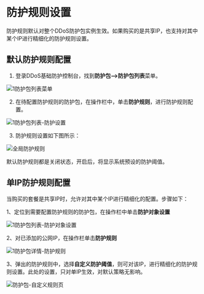# 防护规则设置

防护规则默认对整个DDoS防护包实例生效。如果购买的是共享IP，也支持对其中某个IP进行精细化的防护规则设置。

## 默认防护规则配置
1. 登录DDoS基础防护控制台，找到**防护包-->防护包列表**菜单。

![1防护包列表菜单](https://github.com/jdcloudcom/cn/blob/Anti-DDoS/image/Anti-DDoS-Protection-Package/防护包列表菜单.png)

2. 在待配置防护规则的防护包，在操作栏中，单击**防护规则**，进行防护规则配置。

![1防护包列表-防护设置](https://github.com/jdcloudcom/cn/blob/Anti-DDoS/image/Anti-DDoS-Protection-Package/防护包列表-防护设置.jpg)

3. 防护规则设置如下图所示：

![全局防护规则](https://github.com/jdcloudcom/cn/blob/Anti-DDoS/image/Anti-DDoS-Protection-Package/全局防护规则.png)

   默认防护规则都是关闭状态，开启后，将显示系统预设的防护阈值。

## 单IP防护规则配置

当购买的套餐是共享IP时，允许对其中某个IP进行精细化的配置。步骤如下：

1、定位到需要配置防护规则的防护包，在操作栏中单击**防护对象设置**

![1防护包列表-防护对象设置](https://github.com/jdcloudcom/cn/blob/Anti-DDoS/image/Anti-DDoS-Protection-Package/防护包列表-防护对象设置.jpg)

2、对已添加的公网IP，在操作栏单击**防护规则**

![1防护包详情-防护规则](https://github.com/jdcloudcom/cn/blob/Anti-DDoS/image/Anti-DDoS-Protection-Package/防护包详情-防护规则.png)

3、弹出的防护规则中，选择**自定义防护阈值**，则可对该IP，进行精细化的防护规则设置。此处的设置，只对单IP生效，对默认策略无影响。

![防护包-自定义规则页](https://github.com/jdcloudcom/cn/blob/Anti-DDoS/image/Anti-DDoS-Protection-Package/防护包-自定义规则页.jpg)





